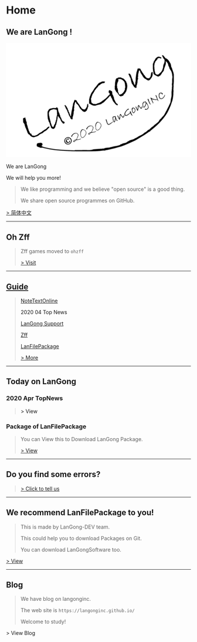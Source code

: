 <script LANGUAGE="JavaScript">
	function openblog() {
	window.open ("https://langonginc.github.io/", "Blog", "height=500, width=700, toolbar=no, menubar=no, scrollbars=no, resizable=no, location=no, status=no")   
	}
	function openblogtopnew() {
	window.open ("https://langonginc.github.io/Topnew202004/", "Blog", "height=500, width=700, toolbar=no, menubar=no, scrollbars=no, resizable=no, location=no, status=no")   
	}
</script>

# Home

## We are **LanGong** !

![Logo](/img/black.png)

We are LanGong

We will help you more!

> We like programming and we believe "open source" is a good thing. 
>
> We share open source programmes on GitHub.

[ > 简体中文 ](/ch/)  

---

## Oh Zff

> Zff games moved to `ohzff`
>
> [ > Visit ](https://ohzff.github.io)

---

## [Guide](/en/guide/)

>
> [NoteTextOnline](/NoteTextOnline/)
>
> <a onclick="openblogtopnew()">2020 04 Top News</a>
>
> [LanGong Support](/Support/)
>
> [Zff](/Zff)
>
> [LanFilePackage](/LanFilePackage/)
>
> [ > More ](/en/guide/)  
>

---

## Today on LanGong

### 2020 Apr TopNews

>
> <a onclick="openblogtopnew()"> > View </a>
>

### Package of LanFilePackage

> You can View this to Download LanGong Package.
>
> [ > View ](/Package)

---

## Do you find some errors?

> [ > Click to tell us ](/fk)

---

## We recommend LanFilePackage to you!

>
> This is made by LanGong-DEV team.
>
> This could help you to download Packages on Git.
>
> You can download LanGongSoftware too.
>

[ > View ](/LanFilePackage/)

---

## Blog

>
> We have blog on langonginc.
>
> The web site is `https://langonginc.github.io/`
>
> Welcome to study!
>

<a onclick="openblog()"> > View Blog </a>
